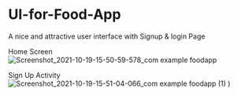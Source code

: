 # UI-for-Food-App
A nice and attractive user interface with Signup &amp; login Page

Home Screen
![Screenshot_2021-10-19-15-50-59-578_com example foodapp](https://user-images.githubusercontent.com/91317641/137892381-7f4d9145-d02b-4939-9a1b-96907fa25b83.jpg)

Sign Up Activity
![Screenshot_2021-10-19-15-51-04-066_com example foodapp (1)](https://user-images.githubusercontent.com/91317641/137892880-e767174d-1b3a-49ff-b394-32cb41f8ac33.jpg)
)


